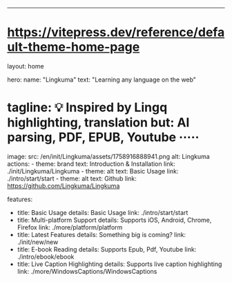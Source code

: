 ---
# https://vitepress.dev/reference/default-theme-home-page
layout: home

hero:
  name: "Lingkuma"
  text: "Learning any language on the web"
  # tagline: 💡 Inspired by Lingq highlighting, translation but: AI parsing, PDF, EPUB, Youtube ·····
  image:
    src: /en/init/Lingkuma/assets/1758916888941.png
    alt: Lingkuma
  actions:
    - theme: brand
      text: Introduction & Installation
      link: ./init/Lingkuma/Lingkuma
    - theme: alt
      text: Basic Usage
      link: ./intro/start/start
    - theme: alt
      text: Github
      link: https://github.com/Lingkuma/Lingkuma

features:
  - title: Basic Usage
    details: Basic Usage
    link: ./intro/start/start
  - title: Multi-platform Support
    details: Supports iOS, Android, Chrome, Firefox
    link: ./more/platform/platform
  - title: Latest Features
    details: Something big is coming?
    link: ./init/new/new
  - title: E-book Reading
    details: Supports Epub, Pdf, Youtube
    link: ./intro/ebook/ebook
  - title: Live Caption Highlighting
    details: Supports live caption highlighting
    link: ./more/WindowsCaptions/WindowsCaptions

